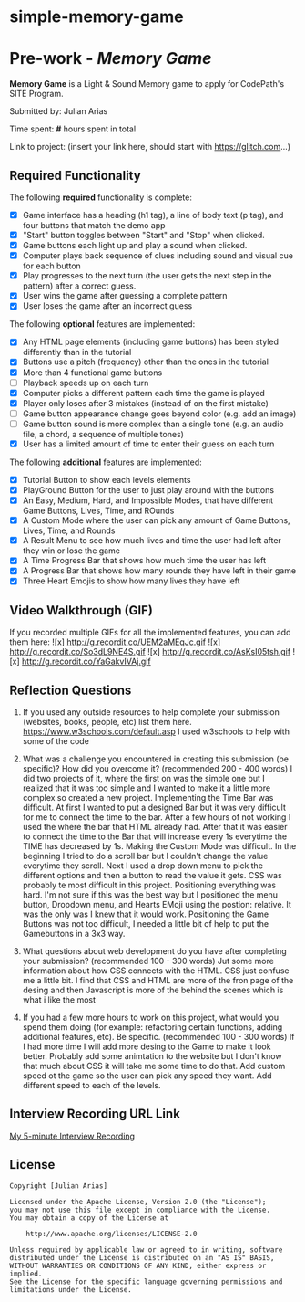 # simple-memory-game

# Pre-work - *Memory Game*

**Memory Game** is a Light & Sound Memory game to apply for CodePath's SITE Program. 

Submitted by: Julian Arias

Time spent: **#** hours spent in total

Link to project: (insert your link here, should start with https://glitch.com...)

## Required Functionality

The following **required** functionality is complete:

* [x] Game interface has a heading (h1 tag), a line of body text (p tag), and four buttons that match the demo app
* [x] "Start" button toggles between "Start" and "Stop" when clicked. 
* [x] Game buttons each light up and play a sound when clicked. 
* [x] Computer plays back sequence of clues including sound and visual cue for each button
* [x] Play progresses to the next turn (the user gets the next step in the pattern) after a correct guess. 
* [x] User wins the game after guessing a complete pattern
* [x] User loses the game after an incorrect guess

The following **optional** features are implemented:

* [x] Any HTML page elements (including game buttons) has been styled differently than in the tutorial
* [x] Buttons use a pitch (frequency) other than the ones in the tutorial
* [x] More than 4 functional game buttons
* [ ] Playback speeds up on each turn
* [x] Computer picks a different pattern each time the game is played
* [x] Player only loses after 3 mistakes (instead of on the first mistake)
* [ ] Game button appearance change goes beyond color (e.g. add an image)
* [ ] Game button sound is more complex than a single tone (e.g. an audio file, a chord, a sequence of multiple tones)
* [x] User has a limited amount of time to enter their guess on each turn

The following **additional** features are implemented:

- [x] Tutorial Button to show each levels elements
- [x] PlayGround Button for the user to just play around with the buttons
- [x] An Easy, Medium, Hard, and Impossible Modes, that have different Game Buttons, Lives, Time, and ROunds
- [x] A Custom Mode where the user can pick any amount of Game Buttons, Lives, Time, and Rounds
- [x] A Result Menu to see how much lives and time the user had left after they win or lose the game
- [x] A Time Progress Bar that shows how much time the user has left
- [x] A Progress Bar that shows how many rounds they have left in their game
- [x] Three Heart Emojis to show how many lives they have left

## Video Walkthrough (GIF)

If you recorded multiple GIFs for all the implemented features, you can add them here:
![x] http://g.recordit.co/UEM2aMEqJc.gif
![x] http://g.recordit.co/So3dL9NE4S.gif
![x] http://g.recordit.co/AsKsI05tsh.gif
![x] http://g.recordit.co/YaGakvIVAj.gif

## Reflection Questions
1. If you used any outside resources to help complete your submission (websites, books, people, etc) list them here. 
https://www.w3schools.com/default.asp
I used w3schools to help with some of the code

2. What was a challenge you encountered in creating this submission (be specific)? How did you overcome it? (recommended 200 - 400 words) 
I did two projects of it, where the first on was the simple one but I realized that it was too simple and I wanted to make it a little more complex so created a new project. Implementing the Time Bar was difficult. At first I wanted to put a designed Bar but it was very difficult for me to connect the time to the bar. After a few hours of not working I used the where the bar that HTML already had. After that it was easier to connect the time to the Bar that will increase every 1s everytime the TIME has decreased by 1s. Making the Custom Mode was difficult. In the beginning I tried to do a scroll bar but I couldn't change the value everytime they scroll. Next I used a drop down menu to pick the different options and then a button to read the value it gets. CSS was probably te most difficult in this project. Positioning everything was hard. I'm not sure if this was the best way but I positioned the menu button, Dropdown menu, and Hearts EMoji using the postion: relative. It was the only was I knew that it would work. Positioning the Game Buttons was not too difficult, I needed a little bit of help to put the Gamebuttons in a 3x3 way. 

3. What questions about web development do you have after completing your submission? (recommended 100 - 300 words) 
  Jut some more information about how CSS connects with the HTML. CSS just confuse me a little bit. I find that CSS and HTML are more of the fron page of the desing and then Javascript is more of the behind the scenes which is what i like the most

4. If you had a few more hours to work on this project, what would you spend them doing (for example: refactoring certain functions, adding additional features, etc). Be specific. (recommended 100 - 300 words) 
If I had more time I will add more desing to the Game to make it look better. Probably add some animtation to the website but I don't know that much about CSS it will take me some time to do that. Add custom speed  ot the game so the user can pick any speed they want. Add different speed to each of the levels. 



## Interview Recording URL Link

[My 5-minute Interview Recording](your-link-here)


## License

    Copyright [Julian Arias]

    Licensed under the Apache License, Version 2.0 (the "License");
    you may not use this file except in compliance with the License.
    You may obtain a copy of the License at

        http://www.apache.org/licenses/LICENSE-2.0

    Unless required by applicable law or agreed to in writing, software
    distributed under the License is distributed on an "AS IS" BASIS,
    WITHOUT WARRANTIES OR CONDITIONS OF ANY KIND, either express or implied.
    See the License for the specific language governing permissions and
    limitations under the License.
